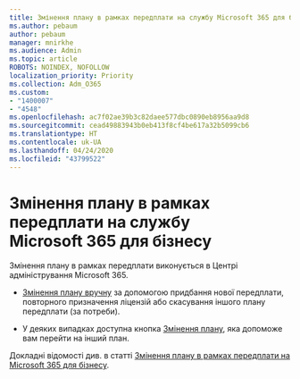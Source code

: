 ```yaml
---
title: Змінення плану в рамках передплати на службу Microsoft 365 для бізнесу
ms.author: pebaum
author: pebaum
manager: mnirkhe
ms.audience: Admin
ms.topic: article
ROBOTS: NOINDEX, NOFOLLOW
localization_priority: Priority
ms.collection: Adm_O365
ms.custom:
- "1400007"
- "4548"
ms.openlocfilehash: ac7f02ae39b3c82daee577dbc0890eb8956aa9d8
ms.sourcegitcommit: cead49883943b0eb413f8cf4be617a32b5099cb6
ms.translationtype: HT
ms.contentlocale: uk-UA
ms.lasthandoff: 04/24/2020
ms.locfileid: "43799522"
---
```

# <a name="switch-to-a-different-microsoft-365-for-business-plan"></a>Змінення плану в рамках передплати на службу Microsoft 365 для бізнесу

Змінення плану в рамках передплати виконується в Центрі адміністрування Microsoft 365.

- [Змінення плану вручну](https://docs.microsoft.com/microsoft-365/commerce/subscriptions/switch-plans-manually) за допомогою придбання нової передплати, повторного призначення ліцензій або скасування іншого плану передплати (за потреби).

- У деяких випадках доступна кнопка [Змінення плану](https://docs.microsoft.com/microsoft-365/commerce/subscriptions/switch-to-a-different-plan#use-the-switch-plans-button), яка допоможе вам перейти на інший план.

Докладні відомості див. в статті [Змінення плану в рамках передплати на Microsoft 365 для бізнесу](https://docs.microsoft.com/uk-UA/microsoft-365/commerce/subscriptions/switch-to-a-different-plan).
